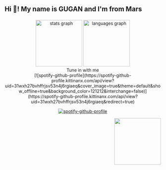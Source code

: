 <h2 align="left">Hi 👋! My name is GUGAN and I'm from Mars</h2>

###

<div align="center">
  <img
    src="https://github-readme-stats.vercel.app/api?username=kokkigugan&hide_title=false&hide_rank=false&show_icons=true&include_all_commits=true&count_private=true&disable_animations=false&theme=dracula&locale=en&hide_border=false"
    height="150"
    alt="stats graph"
  />
  <img
    src="https://github-readme-stats.vercel.app/api/top-langs?username=kokkigugan&locale=en&hide_title=false&layout=compact&card_width=320&langs_count=5&theme=dracula&hide_border=false"
    height="150"
    alt="languages graph"
  />
</div>

<div align="center">Tune in with me</div>

<div align="center">
  [![spotify-github-profile](https://spotify-github-profile.kittinanx.com/api/view?uid=31wxh27bvhffrjsv53n4j6rgiaeq&cover_image=true&theme=default&show_offline=true&background_color=121212&interchange=false)](https://spotify-github-profile.kittinanx.com/api/view?uid=31wxh27bvhffrjsv53n4j6rgiaeq&redirect=true)

  <br/>

  [![spotify-github-profile](https://spotify-github-profile.kittinanx.com/api/view?uid=31wxh27bvhffrjsv53n4j6rgiaeq&cover_image=true&theme=default&show_offline=true&background_color=121212&interchange=false)](https://spotify-github-profile.kittinanx.com/api/view?uid=31wxh27bvhffrjsv53n4j6rgiaeq&redirect=true)
</div>

<img align="right" height="150" src="https://i.imgflip.com/65efzo.gif" />
